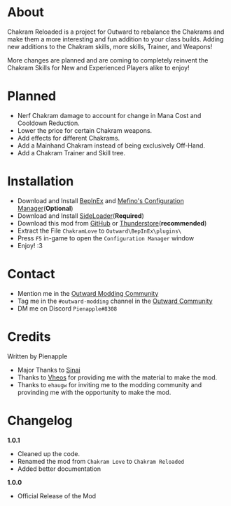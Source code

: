 # About
Chakram Reloaded is a project for Outward to rebalance the Chakrams and make them a more interesting and fun addition to your class builds. Adding new additions to the Chakram skills, more skills, Trainer, and Weapons!

More changes are planned and are coming to completely reinvent the Chakram Skills for New and Experienced Players alike to enjoy!

# Planned
- Nerf Chakram damage to account for change in Mana Cost and Cooldown Reduction.
- Lower the price for certain Chakram weapons.
- Add effects for different Chakrams.
- Add a Mainhand Chakram instead of being exclusively Off-Hand.
- Add a Chakram Trainer and Skill tree.

# Installation
- Download and Install [BepInEx](https://github.com/BepInEx/BepInEx/releases/latest/) and [Mefino's Configuration Manager](https://github.com/Mefino/BepInEx.ConfigurationManager/releases/latest)(**Optional**)
- Download and Install [SideLoader](https://github.com/sinai-dev/Outward-SideLoader/releases/latest)(**Required**)
- Download this mod from [GitHub](https://github.com/Pienapples/Chakram-Reloaded/releases) or [Thunderstore](https://outward.thunderstore.io/package/Pienapples/Chakram_Reloaded/)(**recommended**)
- Extract the File `ChakramLove` to `Outward\BepInEx\plugins\`
- Press `F5` in-game to open the `Configuration Manager` window
- Enjoy! :3

# Contact
- Mention me in the [Outward Modding Community](https://discord.gg/zKyfGmy7TR)
- Tag me in the `#outward-modding` channel in the [Outward Community](https://discord.com/invite/outward)
- DM me on Discord `Pienapple#8308`

# Credits
Written by Pienapple

- Major Thanks to [Sinai](https://github.com/sinai-dev)
- Thanks to [Vheos](https://github.com/Vheos777) for providing me with the material to make the mod.
- Thanks to `ehaugw` for inviting me to the modding community and provinding me with the opportunity to make the mod.

# Changelog
**1.0.1** 
- Cleaned up the code.
- Renamed the mod from `Chakram Love` to `Chakram Reloaded`
- Added better documentation

**1.0.0** 
- Official Release of the Mod
